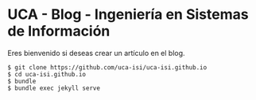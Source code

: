 # UCA - Blog - Ingeniería en Sistemas de Información

Eres bienvenido si deseas crear un artículo en el blog.

    $ git clone https://github.com/uca-isi/uca-isi.github.io
    $ cd uca-isi.github.io
    $ bundle
    $ bundle exec jekyll serve
